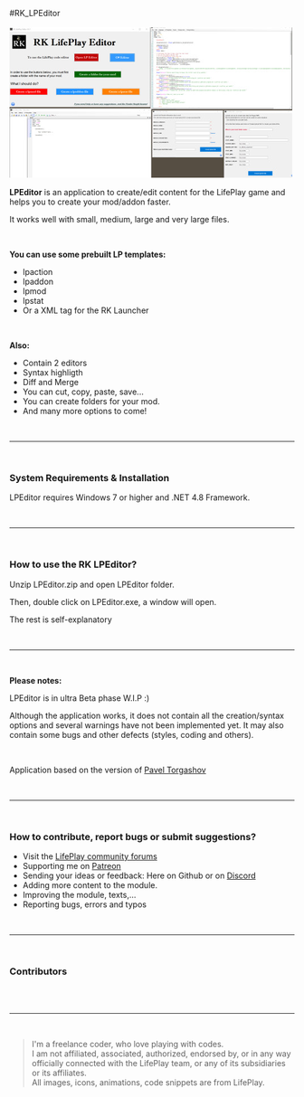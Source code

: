 #RK_LPEditor
<br>
<br>
<img src="https://github.com/RaiderKnight/RK_LPEditor/blob/main/LPEditorOF500.jpg" alt="screenshot" />
<br>
<p><strong>LPEditor</strong> is an application to create/edit content for the LifePlay game and helps you to create your mod/addon faster.</p>
<p>It works well with small, medium, large and very large files.</p>
<br>
<p><strong>You can use some prebuilt LP templates:</strong></p>
<ul>
<li>lpaction</li>
<li>lpaddon</li>
<li>lpmod</li>
<li>lpstat</li>
<li>Or a XML tag for the RK Launcher</li></ul>
<br>
<p><strong>Also:</strong></p>
<ul>
<li>Contain 2 editors</li>
<li>Syntax highligth</li>
<li>Diff and Merge</li>
<li>You can cut, copy, paste, save...</li>
<li>You can create folders for your mod.</li>
<li>And many more options to come!</li>
</ul>
<br>
<hr>
<br>
<h3>System Requirements & Installation</h3>
<p>LPEditor requires Windows 7 or higher and .NET 4.8 Framework.</p>
<br>
<hr>
<br>
<h3>How to use the RK LPEditor?</h3>
<p>Unzip LPEditor.zip and open LPEditor folder.</p>
<p>Then, double click on LPEditor.exe, a window will open.</p>
<p>The rest is self-explanatory</p>
<br>
<hr>
<br>
<p><strong>Please notes:</strong></p>
<p>LPEditor is in ultra Beta phase W.I.P :)</p>
<p>Although the application works, it does not contain all the creation/syntax options and several warnings have not been implemented yet. It may also contain some bugs and other defects (styles, coding and others).</p>
<br>
<p>Application based on the version of <a href="https://github.com/PavelTorgashov/FastColoredTextBox">Pavel Torgashov</a></p>
<br>
<hr>
<br>
<h3>How to contribute, report bugs or submit suggestions?</h3>
<ul>
<li>Visit the <a href="https://lifeplay.site">LifePlay community forums</a></li>
<li>Supporting me on <a href="https://www.patreon.com/raiderknight">Patreon</a></li>
<li>Sending your ideas or feedback: Here on Github or on <a href="https://discord.gg/d3U9E2wb4Y">Discord</a></li>
<li>Adding more content to the module.</li>
<li>Improving the module, texts,...</li>
<li>Reporting bugs, errors and typos</li>
</ul>
<br>
<hr>
<br>
<h3>Contributors</h3>
<br>
<br>
<hr>
<br>
<blockquote> I'm a freelance coder, who love playing with codes.<br>
I am not affiliated, associated, authorized, endorsed by, or in any way officially connected with the LifePlay team, or any of its subsidiaries or its affiliates.<br>
All images, icons, animations, code snippets are from LifePlay.</blockquote>
